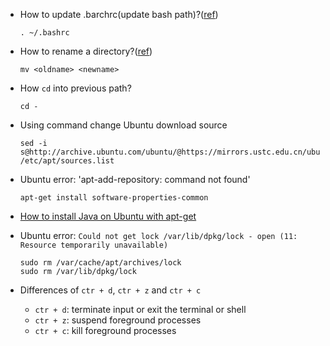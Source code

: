 - How to update .barchrc(update bash path)?([ref][ref_1])<br>
    ```shell
    . ~/.bashrc
    ```

- How to rename a directory?([ref][ref_2])<br>
    ```shell
    mv <oldname> <newname>
    ```

- How `cd` into previous path?<br>
    ```shell
    cd -
    ```

- Using command change Ubuntu download source<br>
    ```shell
    sed -i s@http://archive.ubuntu.com/ubuntu/@https://mirrors.ustc.edu.cn/ubuntu/@g /etc/apt/sources.list
    ```

- Ubuntu error: 'apt-add-repository: command not found'<br>
    ```
    apt-get install software-properties-common
    ```

- [How to install Java on Ubuntu with apt-get](https://www.digitalocean.com/community/tutorials/how-to-install-java-on-ubuntu-with-apt-get)

- Ubuntu error: `Could not get lock /var/lib/dpkg/lock - open (11: Resource temporarily unavailable)`<br>
    ```shell
    sudo rm /var/cache/apt/archives/lock
    sudo rm /var/lib/dpkg/lock
    ```

- Differences of `ctr + d`, `ctr + z` and `ctr + c`<br>
    - `ctr + d`: terminate input or exit the terminal or shell
    - `ctr + z`: suspend foreground processes
    - `ctr + c`: kill foreground processes

[ref_1]: http://stackoverflow.com/questions/2518127/how-do-i-reload-bashrc-without-logging-out-and-back-in

[ref_2]:
http://askubuntu.com/questions/56326/how-do-i-rename-a-directory-via-the-command-line
